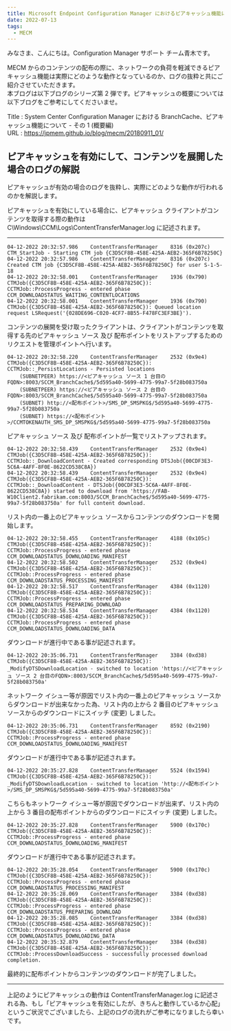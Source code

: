 ```yaml
---
title: Microsoft Endpoint Configuration Manager におけるピアキャッシュ機能について - その 2 (動作編)
date: 2022-07-13
tags:
  - MECM
---
```


みなさま、こんにちは。Configuration Manager サポート チーム青木です。  

MECM からのコンテンツの配布の際に、ネットワークの負荷を軽減できるピアキャッシュ機能は実際にどのような動作となっているのか、ログの抜粋と共にご紹介させていただきます。  
本ブログは以下ブログのシリーズ第 2 弾です。ピアキャッシュの概要については以下ブログをご参考にしてくださいませ。  

Title : System Center Configuration Manager における BranchCache、ピアキャッシュ機能について - その 1 (概要編)  
URL : https://jpmem.github.io/blog/mecm/20180911_01/  


## ピアキャッシュを有効にして、コンテンツを展開した場合のログの解説  
ピアキャッシュが有効の場合のログを抜粋し、実際にどのような動作が行われるのかを解説します。  

ピアキャッシュを有効にしている場合に、ピアキャッシュ クライアントがコンテンツを取得する際の動作は C\Windows\CCM\Logs\ContentTransferManager.log に記述されます。  

---
```
04-12-2022 20:32:57.986    ContentTransferManager    8316 (0x207c)    CTM_StartJob - Starting CTM job {C3D5CF8B-458E-425A-AEB2-365F6B78250C}  
04-12-2022 20:32:57.986    ContentTransferManager    8316 (0x207c)    Created CTM job {C3D5CF8B-458E-425A-AEB2-365F6B78250C} for user S-1-5-18  
04-12-2022 20:32:58.001    ContentTransferManager    1936 (0x790)    CTMJob({C3D5CF8B-458E-425A-AEB2-365F6B78250C}): CCTMJob::ProcessProgress - entered phase CCM_DOWNLOADSTATUS_WAITING_CONTENTLOCATIONS  
04-12-2022 20:32:58.001    ContentTransferManager    1936 (0x790)    CTMJob({C3D5CF8B-458E-425A-AEB2-365F6B78250C}): Queued location request LSRequest('{028DE696-C020-4CF7-8B55-F478FC3EF3BE}').  
```
コンテンツの展開を受け取ったクライアントは、クライアントがコンテンツを取得する先のピアキャッシュ ソース 及び 配布ポイントをリストアップするためのリクエストを管理ポイントへ行います。  

```
04-12-2022 20:32:58.220    ContentTransferManager    2532 (0x9e4)    CTMJob({C3D5CF8B-458E-425A-AEB2-365F6B78250C}): CCTMJob::_PersistLocations - Persisted locations  
	(SUBNETPEER) https://<ピアキャッシュ ソース 1 台目のFQDN>:8003/SCCM_BranchCache$/5d595a40-5699-4775-99a7-5f28b083750a  
	(SUBNETPEER) https://<ピアキャッシュ ソース 2 台目のFQDN>:8003/SCCM_BranchCache$/5d595a40-5699-4775-99a7-5f28b083750a  
	(SUBNET) http://<配布ポイント>/SMS_DP_SMSPKG$/5d595a40-5699-4775-99a7-5f28b083750a  
	(SUBNET) https://<配布ポイント>/CCMTOKENAUTH_SMS_DP_SMSPKG$/5d595a40-5699-4775-99a7-5f28b083750a  
```
ピアキャッシュ ソース 及び 配布ポイントが一覧でリストアップされます。  

```
04-12-2022 20:32:58.439    ContentTransferManager    2532 (0x9e4)    CTMJob({C3D5CF8B-458E-425A-AEB2-365F6B78250C}): CCTMJob::_DownloadContent - Created corresponding DTSJob({00CDF3E3-5C6A-4AFF-8F0E-8622CD538C8A})  
04-12-2022 20:32:58.439    ContentTransferManager    2532 (0x9e4)    CTMJob({C3D5CF8B-458E-425A-AEB2-365F6B78250C}): CCTMJob::_DownloadContent - DTSJob({00CDF3E3-5C6A-4AFF-8F0E-8622CD538C8A}) started to download from 'https://FAB-W10Client2.fabrikam.com:8003/SCCM_BranchCache$/5d595a40-5699-4775-99a7-5f28b083750a' for full content download.  
```
リスト内の一番上のピアキャッシュ ソースからコンテンツのダウンロードを開始します。  

```
04-12-2022 20:32:58.455    ContentTransferManager    4188 (0x105c)    CTMJob({C3D5CF8B-458E-425A-AEB2-365F6B78250C}): CCTMJob::ProcessProgress - entered phase CCM_DOWNLOADSTATUS_DOWNLOADING_MANIFEST  
04-12-2022 20:32:58.502    ContentTransferManager    2532 (0x9e4)    CTMJob({C3D5CF8B-458E-425A-AEB2-365F6B78250C}): CCTMJob::ProcessProgress - entered phase CCM_DOWNLOADSTATUS_PROCESSING_MANIFEST  
04-12-2022 20:32:58.517    ContentTransferManager    4384 (0x1120)    CTMJob({C3D5CF8B-458E-425A-AEB2-365F6B78250C}): CCTMJob::ProcessProgress - entered phase CCM_DOWNLOADSTATUS_PREPARING_DOWNLOAD  
04-12-2022 20:32:58.534    ContentTransferManager    4384 (0x1120)    CTMJob({C3D5CF8B-458E-425A-AEB2-365F6B78250C}): CCTMJob::ProcessProgress - entered phase CCM_DOWNLOADSTATUS_DOWNLOADING_DATA  
```
ダウンロードが進行中である事が記述されます。  

```
04-12-2022 20:35:06.731    ContentTransferManager    3384 (0xd38)    CTMJob({C3D5CF8B-458E-425A-AEB2-365F6B78250C}): _ModifyDTSDownloadLocation - switched to location 'https://<ピアキャッシュ ソース 2 台目のFQDN>:8003/SCCM_BranchCache$/5d595a40-5699-4775-99a7-5f28b083750a'  
```
ネットワーク イシュー等が原因でリスト内の一番上のピアキャッシュ ソースからダウンロードが出来なかった為、リスト内の上から 2 番目のピアキャッシュ ソースからのダウンロードにスイッチ (変更) しました。  

```
04-12-2022 20:35:06.731    ContentTransferManager    8592 (0x2190)    CTMJob({C3D5CF8B-458E-425A-AEB2-365F6B78250C}): CCTMJob::ProcessProgress - entered phase CCM_DOWNLOADSTATUS_DOWNLOADING_MANIFEST  
```
ダウンロードが進行中である事が記述されます。 

```
04-12-2022 20:35:27.828    ContentTransferManager    5524 (0x1594)    CTMJob({C3D5CF8B-458E-425A-AEB2-365F6B78250C}): _ModifyDTSDownloadLocation - switched to location 'http://<配布ポイント>/SMS_DP_SMSPKG$/5d595a40-5699-4775-99a7-5f28b083750a'  
```
こちらもネットワーク イシュー等が原因でダウンロードが出来ず、リスト内の上から 3 番目の配布ポイントからのダウンロードにスイッチ (変更) しました。  

```
04-12-2022 20:35:27.828    ContentTransferManager    5900 (0x170c)    CTMJob({C3D5CF8B-458E-425A-AEB2-365F6B78250C}): CCTMJob::ProcessProgress - entered phase CCM_DOWNLOADSTATUS_DOWNLOADING_MANIFEST  
```
ダウンロードが進行中である事が記述されます。 

```
04-12-2022 20:35:28.054    ContentTransferManager    5900 (0x170c)    CTMJob({C3D5CF8B-458E-425A-AEB2-365F6B78250C}): CCTMJob::ProcessProgress - entered phase CCM_DOWNLOADSTATUS_PROCESSING_MANIFEST  
04-12-2022 20:35:28.069    ContentTransferManager    3384 (0xd38)    CTMJob({C3D5CF8B-458E-425A-AEB2-365F6B78250C}): CCTMJob::ProcessProgress - entered phase CCM_DOWNLOADSTATUS_PREPARING_DOWNLOAD  
04-12-2022 20:35:28.085    ContentTransferManager    3384 (0xd38)    CTMJob({C3D5CF8B-458E-425A-AEB2-365F6B78250C}): CCTMJob::ProcessProgress - entered phase CCM_DOWNLOADSTATUS_DOWNLOADING_DATA  
04-12-2022 20:35:32.879    ContentTransferManager    3384 (0xd38)    CTMJob({C3D5CF8B-458E-425A-AEB2-365F6B78250C}): CCTMJob::ProcessDownloadSuccess - successfully processed download completion.  
```
最終的に配布ポイントからコンテンツのダウンロードが完了しました。  

---

上記のようにピアキャッシュの動作は ContentTransferManager.log に記述される為、もし「ピアキャッシュを有効にしたが、きちんと動作しているか心配」というご状況でございましたら、上記のログの流れがご参考になりましたら幸いです。  